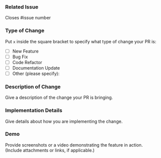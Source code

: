 ### Related Issue  
Closes #issue number  

### Type of Change
Put `x` inside the square bracket to specify what type of change your PR is:  
- [ ] New Feature  
- [ ] Bug Fix  
- [ ] Code Refactor  
- [ ] Documentation Update  
- [ ] Other (please specify): 

### Description of Change  
Give a description of the change your PR is bringing.

### Implementation Details  
Give details about how you are implementing the change.

### Demo  
Provide screenshots or a video demonstrating the feature in action.  
(Include attachments or links, if applicable.)
